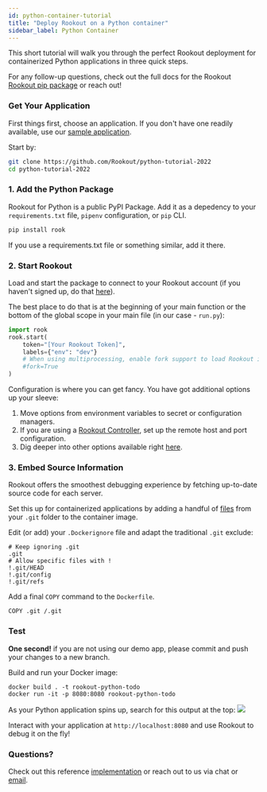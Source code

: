 ```yaml
---
id: python-container-tutorial
title: "Deploy Rookout on a Python container"
sidebar_label: Python Container
---
```


This short tutorial will walk you through the perfect Rookout deployment for containerized Python applications in three quick steps.

For any follow-up questions, check out the full docs for the Rookout [Rookout pip package](python-setup) or reach out!

### Get Your Application

First things first, choose an application.
If you don't have one readily available, use our [sample application](https://github.com/Rookout/python-tutorial-2022).  

Start by:
```bash
git clone https://github.com/Rookout/python-tutorial-2022
cd python-tutorial-2022
```

### 1. Add the Python Package

Rookout for Python is a public PyPI Package.
Add it as a depedency to your `requirements.txt` file, `pipenv` configuration, or `pip` CLI.
```bash
pip install rook
```

If you use a requirements.txt file or something similar, add it there.

### 2. Start Rookout

Load and start the package to connect to your Rookout account (if you haven't signed up, do that [here](https://app.rookout.com/#mode=signUp)).

The best place to do that is at the beginning of your main function or the bottom of the global scope in your main file (in our case - `run.py`):
```python
import rook
rook.start(
    token="[Your Rookout Token]",
    labels={"env": "dev"}
    # When using multiprocessing, enable fork support to load Rookout in all workers
    #fork=True
)
```
<div class="rookout-org-info"></div>

Configuration is where you can get fancy. You have got additional options up your sleeve:
1. Move options from environment variables to secret or configuration managers.
2. If you are using a [Rookout Controller](etl-controller-intro), set up the remote host and port configuration.
3. Dig deeper into other options available right [here](python-setup#sdk-configuration).

### 3. Embed Source Information

Rookout offers the smoothest debugging experience by fetching up-to-date source code for each server.

Set this up for containerized applications by adding a handful of [files](https://www.rookout.com/blog/embedding-source-code-version-information-in-docker-images/) from your `.git` folder to the container image.

Edit (or add) your `.Dockerignore` file and adapt the traditional `.git` exclude:
```ignore
# Keep ignoring .git
.git
# Allow specific files with !
!.git/HEAD
!.git/config
!.git/refs
```

Add a final `COPY` command to the `Dockerfile`.
```docker
COPY .git /.git
```

### Test

**One second!** if you are not using our demo app, please commit and push your changes to a new branch.

Build and run your Docker image:
```
docker build . -t rookout-python-todo
docker run -it -p 8080:8080 rookout-python-todo
```

As your Python application spins up, search for this output at the top:
<img src="/img/screenshots/python_success.png" />

Interact with your application at `http://localhost:8080` and use Rookout to debug it on the fly!

### Questions?

Check out this reference [implementation](https://github.com/Rookout/python-tutorial-2022/compare/configure-rookout) or reach out to us via chat or [email](mailto:support@rookout.com).
